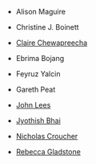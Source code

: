 - Alison Maguire

- Christine J. Boinett

- [Claire Chewapreecha](https://www.tropicalmedicine.ox.ac.uk/team/claire-chewapreecha)

- Ebrima Bojang

- Feyruz Yalcin

- Gareth Peat

- [John Lees](https://www.imperial.ac.uk/people/j.lees)

- [Jyothish Bhai](https://www.ebi.ac.uk/about/people/jyothish-bhai)

- [Nicholas Croucher](https://www.imperial.ac.uk/people/n.croucher)

- [Rebecca Gladstone](https://www.linkedin.com/in/rebecca-gladstone-31a52325/)
